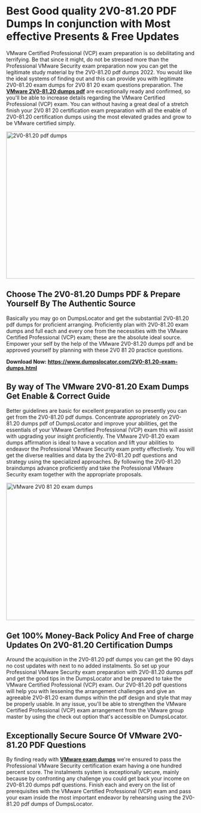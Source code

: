 <h1><strong>Best Good quality 2V0-81.20 PDF Dumps In conjunction with Most effective Presents &amp; Free Updates</strong></h1>
<p>VMware Certified Professional (VCP) exam preparation is so debilitating and terrifying. Be that since it might, do not be stressed more than the Professional VMware Security exam preparation now you can get the legitimate study material by the 2V0-81.20 pdf dumps 2022. You would like the ideal systems of finding out and this can provide you with legitimate 2V0-81.20 exam dumps for 2V0 81 20 exam questions preparation. The <strong><a href="https://www.dumpslocator.com/2V0-81.20-exam-dumps.html">VMware 2V0-81.20 dumps pdf</a></strong> are exceptionally ready and confirmed, so you'll be able to increase details regarding the VMware Certified Professional (VCP) exam. You can without having a great deal of a stretch finish your 2V0 81 20 certification exam preparation with all the enable of 2V0-81.20 certification dumps using the most elevated grades and grow to be VMware certified simply.</p>
<p><img src="https://i.ibb.co/SKhFh8d/Pastel-Purple-Computer-UI-Class-Syllabus-Education-Presentation.png" alt="2V0-81.20 pdf dumps" width="700" height="393" /></p>
<h2><strong>Choose The 2V0-81.20 Dumps PDF &amp; Prepare Yourself By The Authentic Source</strong></h2>
<p>Basically you may go on DumpsLocator and get the substantial 2V0-81.20 pdf dumps for proficient arranging. Proficiently plan with 2V0-81.20 exam dumps and full each and every one from the necessities with the VMware Certified Professional (VCP) exam; these are the absolute ideal source. Empower your self by the help of the VMware 2V0-81.20 dumps pdf and be approved yourself by planning with these 2V0 81 20 practice questions.</p>
<p><strong>Download Now: <a href="https://www.dumpslocator.com/2V0-81.20-exam-dumps.html">https://www.dumpslocator.com/2V0-81.20-exam-dumps.html</a></strong></p>
<h2><strong>By way of The VMware 2V0-81.20 Exam Dumps Get Enable &amp; Correct Guide</strong></h2>
<p>Better guidelines are basic for excellent preparation so presently you can get from the 2V0-81.20 pdf dumps. Concentrate appropriately on 2V0-81.20 dumps pdf of DumpsLocator and improve your abilities, get the essentials of your VMware Certified Professional (VCP) exam this will assist with upgrading your insight proficiently. The VMware 2V0-81.20 exam dumps affirmation is ideal to have a vocation and lift your abilities to endeavor the Professional VMware Security exam pretty effectively. You will get the diverse realities and data by the 2V0-81.20 pdf questions and strategy using the specialized approaches. By following the 2V0-81.20 braindumps advance proficiently and take the Professional VMware Security exam together with the appropriate proposals.</p>
<p><a href="https://www.dumpslocator.com/2V0-81.20-exam-dumps.html"><img src="https://i.ibb.co/NtZbgjG/Blue-and-White-Medical-Dental-Clinic-Facebook-Ad.png" alt="VMware 2V0 81 20 exam dumps" width="700" height="367" /></a></p>
<h2><strong>Get 100% Money-Back Policy And Free of charge Updates On 2V0-81.20 Certification Dumps</strong></h2>
<p>Around the acquisition in the 2V0-81.20 pdf dumps you can get the 90 days no cost updates with next to no added instalments. So set up your Professional VMware Security exam preparation with 2V0-81.20 dumps pdf and get the good tips in the DumpsLocator and be prepared to take the VMware Certified Professional (VCP) exam. Our 2V0-81.20 pdf questions will help you with lessening the arrangement challenges and give an agreeable 2V0-81.20 exam dumps within the pdf design and style that may be properly usable. In any issue, you'll be able to strengthen the VMware Certified Professional (VCP) exam arrangement from the VMware group master by using the check out option that's accessible on DumpsLocator.</p>
<h2><strong>Exceptionally Secure Source Of VMware 2V0-81.20 PDF Questions</strong></h2>
<p>By finding ready with <strong><a href="https://www.dumpslocator.com/vmware-exams.html">VMware exam dumps</a></strong> we're ensured to pass the Professional VMware Security certification exam having a one hundred percent score. The instalments system is exceptionally secure, mainly because by confronting any challenge you could get back your income on 2V0-81.20 dumps pdf questions. Finish each and every on the list of prerequisites with the VMware Certified Professional (VCP) exam and pass your exam inside the most important endeavor by rehearsing using the 2V0-81.20 pdf dumps of DumpsLocator.</p>

